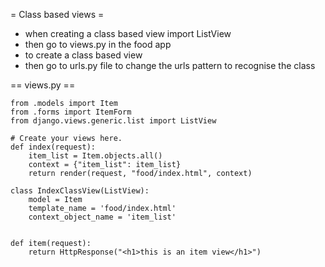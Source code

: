 
= Class based views =
* when creating a class based view import ListView
* then go to views.py in the food app
* to create a class based view
* then go to urls.py file to change the urls pattern to recognise the class


== views.py ==

	from .models import Item
	from .forms import ItemForm
	from django.views.generic.list import ListView

	# Create your views here.
	def index(request):
		item_list = Item.objects.all()
		context = {"item_list": item_list}
		return render(request, "food/index.html", context)

	class IndexClassView(ListView):
		model = Item
		template_name = 'food/index.html'
		context_object_name = 'item_list'


	def item(request):
		return HttpResponse("<h1>this is an item view</h1>")
